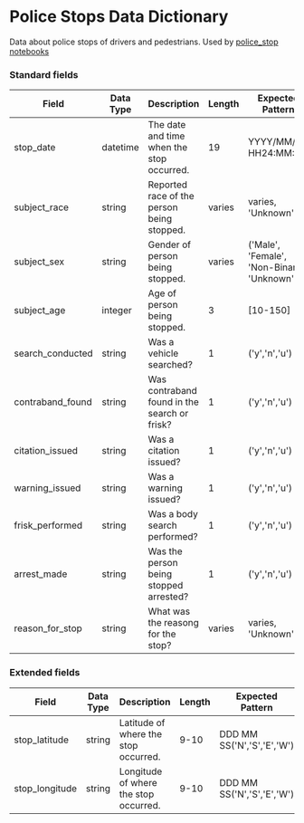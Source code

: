 # Police Stops Data Dictionary  
Data about police stops of drivers and pedestrians. Used by [police_stop notebooks](../../notebooks/police_stops/)  

### Standard fields  
| Field | Data Type | Description | Length | Expected Pattern | null? |  
| ----- | ---- | ---- | ---- | ---- |---- |  
| stop_date | datetime | The date and time when the stop occurred. | 19 | YYYY/MM/DD HH24:MM:SS |no |  
| subject_race | string | Reported race of the person being stopped. | varies | varies, 'Unknown' | yes |  
| subject_sex | string | Gender of person being stopped. | varies | ('Male', 'Female', 'Non-Binary', 'Unknown' | yes |  
| subject_age | integer | Age of person being stopped. | 3 | [10-150] | yes |  
| search_conducted | string | Was a vehicle searched? | 1 | ('y','n','u') | yes |  
| contraband_found | string | Was contraband found in the search or frisk? | 1 | ('y','n','u') | yes |  
| citation_issued | string | Was a citation issued? | 1 | ('y','n','u') | yes |  
| warning_issued | string | Was a warning issued? | 1 | ('y','n','u') | yes |  
| frisk_performed | string | Was a body search performed? | 1 | ('y','n','u') | yes |  
| arrest_made | string | Was the person being stopped arrested? | 1 | ('y','n','u') | yes |  
| reason_for_stop | string | What was the reasong for the stop? | varies | varies, 'Unknown' | yes |  

### Extended fields  
| Field | Data Type | Description | Length | Expected Pattern | null? |  
| ----- | ---- | ---- | ---- | ---- |---- |  
| stop_latitude | string | Latitude of where the stop occurred. | 9-10 | DDD MM SS('N','S','E','W') |---- |  
| stop_longitude | string | Longitude of where the stop occurred. | 9-10 | DDD MM SS('N','S','E','W') |---- |  
